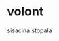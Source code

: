 # volont



















































































































































































































sisacina stopala
